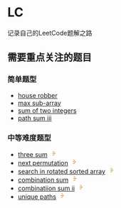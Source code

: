 # LC
记录自己的LeetCode题解之路

[LeetCodeLogo]:./assets/images/LeetCode_logo_16.png

## 需要重点关注的题目
### 简单题型
- [house robber](./src/easy/house_robber_1.js)
- [max sub-array](./src/easy/max_subarray_2.js)
- [sum of two integers](./src/easy/sum_of_two_integers_1.js)
- [path sum iii](./src/easy/path_sum_iii_1.js)

### 中等难度题型
- [three sum](./src/medium/3sum_1.js) [![leet code logo][LeetCodeLogo]](https://leetcode.com/problems/3sum/description/)
- [next permutation](./src/medium/next_permutation_1.js) [![leet code logo][LeetCodeLogo]](https://leetcode.com/problems/next-permutation/)
- [search in rotated sorted array](./src/medium/search_in_rotated_sorted_array_1.js) [![leet code logo][LeetCodeLogo]](https://leetcode.com/problems/search-in-rotated-sorted-array/)
- [combination sum](./src/medium/combination_sum_1.js) [![leet code logo][LeetCodeLogo]](https://leetcode.com/problems/combination-sum/)
- [combinatiion sum ii](./src/medium/combination_sum_ii_1.js) [![leet code logo][LeetCodeLogo]](https://leetcode.com/problems/combination-sum-ii/)
- [unique paths](./src/medium/unique_paths_2.js) [![leet code logo][LeetCodeLogo]](https://leetcode.com/problems/unique-paths/description/)